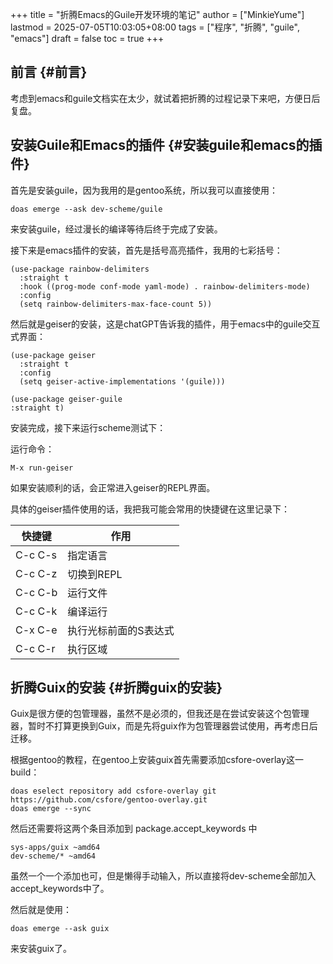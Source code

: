 +++
title = "折腾Emacs的Guile开发环境的笔记"
author = ["MinkieYume"]
lastmod = 2025-07-05T10:03:05+08:00
tags = ["程序", "折腾", "guile", "emacs"]
draft = false
toc = true
+++

## 前言 {#前言}

考虑到emacs和guile文档实在太少，就试着把折腾的过程记录下来吧，方便日后复盘。


## 安装Guile和Emacs的插件 {#安装guile和emacs的插件}

首先是安装guile，因为我用的是gentoo系统，所以我可以直接使用：

```shell
doas emerge --ask dev-scheme/guile
```

来安装guile，经过漫长的编译等待后终于完成了安装。

接下来是emacs插件的安装，首先是括号高亮插件，我用的七彩括号：

```emacs-lisp
(use-package rainbow-delimiters
  :straight t
  :hook ((prog-mode conf-mode yaml-mode) . rainbow-delimiters-mode)
  :config
  (setq rainbow-delimiters-max-face-count 5))
```

然后就是geiser的安装，这是chatGPT告诉我的插件，用于emacs中的guile交互式界面：

```emacs-lisp
(use-package geiser
  :straight t
  :config
  (setq geiser-active-implementations '(guile)))

(use-package geiser-guile
:straight t)
```

安装完成，接下来运行scheme测试下：

运行命令：

```text
M-x run-geiser
```

如果安装顺利的话，会正常进入geiser的REPL界面。

具体的geiser插件使用的话，我把我可能会常用的快捷键在这里记录下：

| 快捷键  | 作用        |
|------|-----------|
| C-c C-s | 指定语言    |
| C-c C-z | 切换到REPL  |
| C-c C-b | 运行文件    |
| C-c C-k | 编译运行    |
| C-x C-e | 执行光标前面的S表达式 |
| C-c C-r | 执行区域    |


## 折腾Guix的安装 {#折腾guix的安装}

Guix是很方便的包管理器，虽然不是必须的，但我还是在尝试安装这个包管理器，暂时不打算更换到Guix，而是先将guix作为包管理器尝试使用，再考虑日后迁移。

根据gentoo的教程，在gentoo上安装guix首先需要添加csfore-overlay这一build：

```shell
doas eselect repository add csfore-overlay git https://github.com/csfore/gentoo-overlay.git
doas emerge --sync
```

然后还需要将这两个条目添加到 package.accept_keywords 中

```text
sys-apps/guix ~amd64
dev-scheme/* ~amd64
```

虽然一个一个添加也可，但是懒得手动输入，所以直接将dev-scheme全部加入accept_keywords中了。

然后就是使用：

```shell
doas emerge --ask guix
```

来安装guix了。
